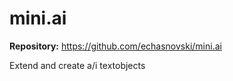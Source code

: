# mini.ai

**Repository:** https://github.com/echasnovski/mini.ai

Extend and create a/i textobjects
